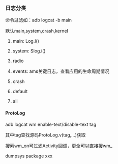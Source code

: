 ### 日志分类
命令过滤如：adb logcat -b main

默认main,system,crash,kernel

1. main: Log.i()

2. system: Slog.i()

3. radio

4. events: ams关键日志，查看应用的生命周期情况

5. crash

6. default

7. all

#### ProtoLog
adb logcat wm enable-text/disable-text tag

其中tag查找源码ProtoLog.v(tag,...)获取

搜索wm_on可过滤Activity回调，更全可以直接搜wm_

dumpsys package xxx